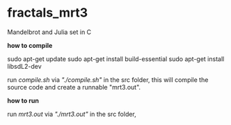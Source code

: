 # fractals_mrt3
Mandelbrot and Julia set in C

**how to compile**

sudo apt-get update
sudo apt-get install build-essential 
sudo apt-get install libsdL2-dev


run *compile.sh* via *"./compile.sh"* in the src folder,
this will compile the source code and create a runnable "mrt3.out".

**how to run**

run *mrt3.out* via *"./mrt3.out"* in the src folder,
